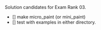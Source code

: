 Solution candidates for Exam Rank 03.

- [] make micro_paint (or mini_paint)
- [] test with examples in either directory.
